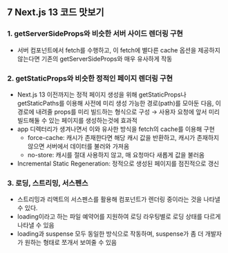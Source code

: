 ## 7 Next.js 13 코드 맛보기


### 1. getServerSideProps와 비슷한 서버 사이드 렌더링 구현

- 서버 컴포넌트에서 fetch를 수행하고, 이 fetch에 별다른 cache 옵션을 제공하지 않는다면 기존의 getServerSideProps와 매우 유사하게 작동

### 2. getStaticProps와 비슷한 정적인 페이지 렌더링 구현

- Next.js 13 이전까지는 정적 페이지 생성을 위해 getStaticProps나 getStaticPaths를 이용해 사전에 미리 생성 가능한 경로(path)를 모아둔 다음, 이 경로에 내려줄 props를 미리 빌드하는 형식으로 구성 → 사용자 요청에 앞서 미리 빌드해둘 수 있는 페이지를 생성하는것에 효과적
- app 디렉터리가 생겨나면서 이와 유사한 방식을 fetch의 cache를 이용해 구현
    - force-cache: 캐시가 존재한다면 해당 캐시 값을 반환하고, 캐시가 존재하지 않으면 서버에서 데이터를 불러와 가져옴
    - no-store: 캐시를 절대 사용하지 않고, 매 요청마다 새롭게 값을 불러옴
- Incremental Static Regeneration: 정적으로 생성된 페이지를 점진적으로 갱신

### 3. 로딩, 스트리밍, 서스펜스

- 스트리밍과 리액트의 서스펜스를 활용해 컴포넌트가 렌더링 중이라는 것을 나타낼 수 있다.
- loading이라고 하는 파일 예약어를 지원하여 로딩 라우팅별로 로딩 상태를 다르게 나타낼 수 있음
- loading과 suspense 모두 동일한 방식으로 작동하며, suspense가 좀 더 개발자가 원하는 형태로 쪼개서 보여줄 수 있음
